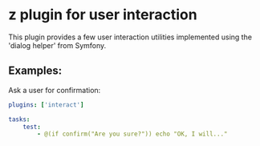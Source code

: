 # z plugin for user interaction

This plugin provides a few user interaction utilities implemented using the 'dialog helper' from Symfony.

## Examples:

Ask a user for confirmation:

```yml
plugins: ['interact']

tasks:
    test:
        - @(if confirm("Are you sure?")) echo "OK, I will..."
```


